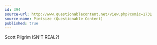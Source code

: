 ```yaml
---
id: 394
source-url: http://www.questionablecontent.net/view.php?comic=1731
source-name: Pintsize (Questionable Content)
published: true
---
```

Scott Pilgrim ISN'T REAL?!
